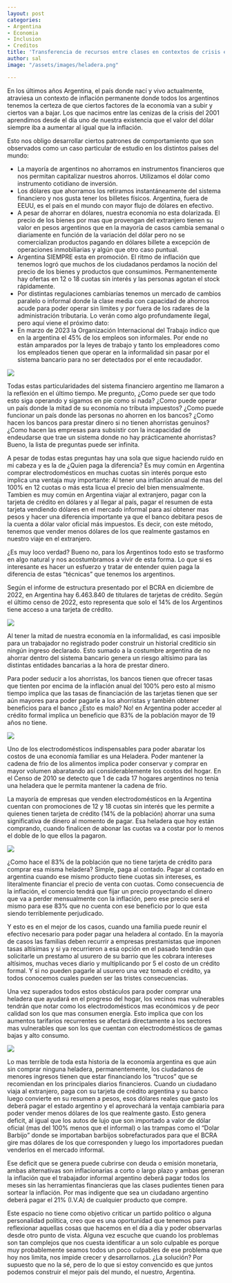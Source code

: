 ```yaml
---
layout: post
categories:
- Argentina
- Economia
- Inclusion
- Creditos
title: 'Transferencia de recursos entre clases en contextos de crisis e inflación'
author: sal
image: "/assets/images/heladera.png"

---
```

En los últimos años Argentina, el país donde nací y vivo actualmente, atraviesa un contexto de inflación permanente donde todos los argentinos tenemos la certeza de que ciertos factores de la economía van a subir y ciertos van a bajar. Los que nacimos entre las cenizas de la crisis del 2001 aprendimos desde el día uno de nuestra existencia que el valor del dólar siempre iba a aumentar al igual que la inflación.

Esto nos obligo desarrollar ciertos patrones de comportamiento que son observados como un caso particular de estudio en los distintos países del mundo:
* La mayoría de argentinos no ahorramos en instrumentos financieros que nos permitan  capitalizar nuestros ahorros. Utilizamos el dólar como instrumento cotidiano de inversión.
* Los dólares que ahorramos los retiramos instantáneamente del sistema financiero y nos gusta tener los billetes físicos. Argentina, fuera de EEUU, es el país en el mundo con mayor flujo de dólares en efectivo.
* A pesar de ahorrar en dólares, nuestra economía no esta dolarizada. El precio de los bienes por mas que provengan del extranjero tienen su valor en pesos argentinos que en la mayoría de casos cambia semanal o diariamente en función de la variación del dólar pero no se comercializan productos pagando en dólares billete a excepción de operaciones inmobiliarias y algún que otro caso puntual. 
* Argentina SIEMPRE esta en promoción. El ritmo de inflación que tenemos logró que muchos de los ciudadanos perdamos la noción del precio de los bienes y productos que consumimos. Permanentemente hay ofertas en 12 o 18 cuotas sin interés y las personas agotan el stock rápidamente. 
* Por distintas regulaciones cambiarías tenemos un mercado de cambios paralelo o informal donde la clase media con capacidad de ahorros acude para poder operar sin limites y por fuera de los radares de la administración tributaria. Lo verán como algo profundamente ilegal, pero aquí viene el próximo dato:
* En marzo de 2023 la Organización Internacional del Trabajo índico que en la argentina el 45% de los empleos son informales. Por ende no están amparados por la leyes de trabajo y tanto los empleadores como los empleados tienen que operar en la informalidad sin pasar por el sistema bancario para no ser detectados por el ente recaudador.

![](/assets/images/dolares.jpg)

Todas estas particularidades del sistema financiero argentino me llamaron a la reflexión en el último tiempo. Me pregunto, ¿Como puede ser que todo esto siga operando y sigamos en pie como si nada? ¿Como puede operar un país donde la mitad de su economía no tributa impuestos? ¿Como puede funcionar un país donde las personas no ahorren en los bancos? ¿Como hacen los bancos para prestar dinero si no tienen ahorristas genuinos? ¿Como hacen las empresas para subsistir con la incapacidad de endeudarse que trae un sistema donde no hay prácticamente ahorristas? Bueno, la lista de preguntas puede ser infinita.

A pesar de todas estas preguntas hay una sola que sigue haciendo ruido en mi cabeza y es la de ¿Quien paga la diferencia? Es muy común en Argentina comprar electrodomésticos en muchas cuotas sin interés porque esto implica una ventaja muy importante: Al tener una inflación anual de mas del 100% en 12 cuotas o más esta  licua el precio del bien mensualmente. Tambien es muy común en Argentina viajar al extranjero, pagar con la tarjeta de crédito en dólares y al llegar al país, pagar el resumen de esta tarjeta vendiendo dólares en el mercado informal para así obtener mas pesos y hacer una diferencia importante ya que el banco debitara pesos de la cuenta a dólar valor oficial más impuestos. Es decir, con este método, tenemos que vender menos dólares de los que realmente gastamos en nuestro viaje en el extranjero.

¿Es muy loco verdad? Bueno no, para los Argentinos todo esto se trasformo en algo natural y nos acostumbramos a vivir de esta forma. Lo que si es interesante es hacer un esfuerzo y tratar de entender quien paga la diferencia de estas “técnicas” que tenemos los argentinos.

Según el informe de estructura presentado por el BCRA en diciembre de 2022, en Argentina hay 6.463.840 de titulares de tarjetas de crédito. Según el último censo de 2022, esto representa que solo el 14% de los Argentinos tiene acceso a una tarjeta de crédito.

![](/assets/images/mastercard.jpg)

Al tener la mitad de nuestra economía en la informalidad, es casi imposible para un trabajador no registrado poder construir un historial crediticio sin ningún ingreso declarado. Esto sumado a la costumbre argentina de no ahorrar dentro del sistema bancario genera un riesgo altísimo para las distintas entidades bancarias a la hora de prestar dinero.

Para poder seducir a los ahorristas, los bancos tienen que ofrecer tasas que tienten por encima de la inflación anual del 100% pero esto al mismo tiempo implica que las tasas de financiación de las tarjetas tienen que ser aún mayores para poder pagarle a los ahorristas y también obtener beneficios para el banco ¿Esto es malo? No! en Argentina poder acceder al crédito formal implica un beneficio que 83% de la población mayor de 19 años no tiene.

![](/assets/images/trabajo-precario.jpg)

Uno de los electrodomésticos indispensables para poder abaratar los costos de una economía familiar es una Heladera. Poder mantener la cadena de frio de los alimentos implica poder conservar y comprar en mayor volumen abaratando así considerablemente los costos del hogar. En el Censo de 2010 se detecto que 1 de cada 17 hogares argentinos no tenia una heladera que le permita mantener la cadena de frio.

La mayoría de empresas que venden electrodomésticos en la Argentina cuentan con promociones de 12 y 18 cuotas sin interés que les permite a quienes tienen tarjeta de crédito (14% de la población) ahorrar una suma significativa de dinero al momento de pagar. Esa heladera que hoy están comprando, cuando finalicen de abonar las cuotas va a costar por lo menos el doble de lo que ellos la pagaron. 

![](/assets/images/heladeras-venta.jpg)

¿Como hace el 83% de la población que no tiene tarjeta de crédito para comprar esa misma heladera? Simple, paga al contado. Pagar al contado en argentina cuando ese mismo producto tiene cuotas sin intereses, es literalmente financiar el precio de venta con cuotas. Como consecuencia de la inflación, el comercio tendrá que fijar un precio proyectando el dinero que va a perder mensualmente con la inflación, pero ese precio será el mismo para ese 83% que no cuenta con ese beneficio por lo que esta siendo terriblemente perjudicado. 

Y esto es en el mejor de los casos, cuando una familia puede reunir el efectivo necesario para poder pagar una heladera al contado. En la mayoría de casos las familias deben recurrir a empresas prestamistas que imponen tasas altísimas y si ya recurrieron a esa opción en el pasado tendrán que solicitarle un prestamo al usurero de su barrio que les cobrara intereses altísimos, muchas veces diario y multiplicando por 5 el costo de un crédito formal. Y si no pueden pagarle al usurero una vez tomado el crédito, ya todos conocemos cuales pueden ser las tristes consecuencias.

Una vez superados todos estos obstáculos para poder comprar una heladera que ayudará en el progreso del hogar, los vecinos mas vulnerables tendrán que notar como los electrodomésticos mas económicos y de peor calidad son los que mas consumen energía. Esto implica que con los aumentos tarifarios recurrentes se afectará directamente a los sectores mas vulnerables que son los que cuentan con electrodomésticos de gamas bajas y alto consumo. 
 
![](/assets/images/creditos-si.jpg)

Lo mas terrible de toda esta historia de la economía argentina es que aún sin comprar ninguna heladera, permanentemente, los ciudadanos de menores ingresos tienen que estar financiando los “trucos” que se recomiendan en los principales diarios financieros. 
Cuando un ciudadano viaja al extranjero, paga con su tarjeta de crédito argentina y su banco luego convierte en su resumen a pesos, esos dólares reales que gasto los deberá pagar el estado argentino y el aprovechará la ventaja cambiaria para poder vender menos dólares de los que realmente gasto. Esto genera deficit, al igual que los autos de lujo que son importado a valor de dólar oficial (mas del 100% menos que el informal) o las trampas como el “Dolar Barbijo” donde se importaban barbijos sobrefacturados para que el BCRA gire mas dólares de los que corresponden y luego los importadores puedan venderlos en el mercado informal. 

Ese deficit que se genera puede cubrirse con deuda o emisión monetaria, ambas alternativas son inflacionarias a corto o largo plazo y ambas generan la inflación que el trabajador informal argentino deberá pagar todos los meses sin las herramientas financieras que las clases pudientes tienen para sortear la inflación. Por mas indigente que sea un ciudadano argentino deberá pagar el 21% (I.V.A) de cualquier producto que compre.

Este espacio no tiene como objetivo criticar un partido politico o alguna personalidad política, creo que es una oportunidad que tenemos para reflexionar aquellas cosas que hacemos en el día a día y poder observarlas desde otro punto de vista. Alguna vez escuche que cuando los problemas son tan complejos que nos cuesta identificar a un solo culpable es porque muy probablemente seamos todos un poco culpables de ese problema que hoy nos limita, nos impide crecer y desarrollarnos. ¿La solución? Por supuesto que no la sé, pero de lo que si estoy convencido es que juntos podemos construir el mejor país del mundo, el nuestro, Argentina. 
